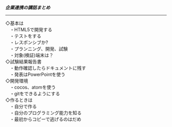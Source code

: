 ***企業連携の講話まとめ***<hr>
◇基本は<br>
　・HTML5で開発する<br>
　・テストをする<br>
　・レスポンシブか?<br>
　・プランニング、開発、試験<br>
　・対象(検証)端末は？<br>
◇試験結果報告書<br>
　・動作確認したらドキュメントに残す<br>
　・発表はPowerPointを使う<br>
◇開発環境<br>
　・cocos、atomを使う<br>
　・gitをできるようにする<br>
◇作るときは<br>
　・自分で作る<br>
　・自分のプログラミング能力を知る<br>
　・最初からコピーで逃げるのはだめ<br>
